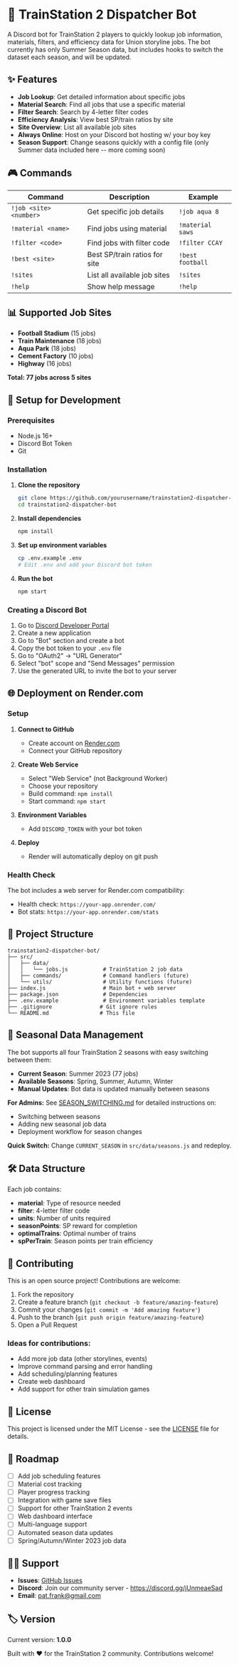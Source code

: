 # 🚂 TrainStation 2 Dispatcher Bot

A Discord bot for TrainStation 2 players to quickly lookup job information, materials, filters, and efficiency data for Union storyline jobs. The bot currently has only Summer Season data, but includes hooks to switch the dataset each season, and will be updated. 

## ✨ Features

- **Job Lookup**: Get detailed information about specific jobs
- **Material Search**: Find all jobs that use a specific material
- **Filter Search**: Search by 4-letter filter codes
- **Efficiency Analysis**: View best SP/train ratios by site
- **Site Overview**: List all available job sites
- **Always Online**: Host on your Discord bot hosting w/ your boy key
- **Season Support**: Change seasons quickly with a config file (only Summer data included here -- more coming soon)

## 🎮 Commands

| Command | Description | Example |
|---------|-------------|---------|
| `!job <site> <number>` | Get specific job details | `!job aqua 8` |
| `!material <name>` | Find jobs using material | `!material saws` |
| `!filter <code>` | Find jobs with filter code | `!filter CCAY` |
| `!best <site>` | Best SP/train ratios for site | `!best football` |
| `!sites` | List all available job sites | `!sites` |
| `!help` | Show help message | `!help` |

## 📊 Supported Job Sites

- **Football Stadium** (15 jobs)
- **Train Maintenance** (18 jobs)  
- **Aqua Park** (18 jobs)
- **Cement Factory** (10 jobs)
- **Highway** (16 jobs)

**Total: 77 jobs across 5 sites**

## 🚀 Setup for Development

### Prerequisites
- Node.js 16+ 
- Discord Bot Token
- Git

### Installation

1. **Clone the repository**
   ```bash
   git clone https://github.com/yourusername/trainstation2-dispatcher-bot.git
   cd trainstation2-dispatcher-bot
   ```

2. **Install dependencies**
   ```bash
   npm install
   ```

3. **Set up environment variables**
   ```bash
   cp .env.example .env
   # Edit .env and add your Discord bot token
   ```

4. **Run the bot**
   ```bash
   npm start
   ```

### Creating a Discord Bot

1. Go to [Discord Developer Portal](https://discord.com/developers/applications)
2. Create a new application
3. Go to "Bot" section and create a bot
4. Copy the bot token to your `.env` file
5. Go to "OAuth2" → "URL Generator"
6. Select "bot" scope and "Send Messages" permission
7. Use the generated URL to invite the bot to your server

## 🌐 Deployment on Render.com

### Setup

1. **Connect to GitHub**
   - Create account on [Render.com](https://render.com)
   - Connect your GitHub repository

2. **Create Web Service**
   - Select "Web Service" (not Background Worker)
   - Choose your repository
   - Build command: `npm install`
   - Start command: `npm start`

3. **Environment Variables**
   - Add `DISCORD_TOKEN` with your bot token

4. **Deploy**
   - Render will automatically deploy on git push

### Health Check

The bot includes a web server for Render.com compatibility:
- Health check: `https://your-app.onrender.com/`
- Bot stats: `https://your-app.onrender.com/stats`

## 📁 Project Structure

```
trainstation2-dispatcher-bot/
├── src/
│   ├── data/
│   │   └── jobs.js           # TrainStation 2 job data
│   ├── commands/             # Command handlers (future)
│   └── utils/                # Utility functions (future)
├── index.js                  # Main bot + web server
├── package.json              # Dependencies
├── .env.example              # Environment variables template
├── .gitignore               # Git ignore rules
└── README.md                # This file
```

## 🌟 Seasonal Data Management

The bot supports all four TrainStation 2 seasons with easy switching between them:

- **Current Season**: Summer 2023 (77 jobs)
- **Available Seasons**: Spring, Summer, Autumn, Winter
- **Manual Updates**: Bot data is updated manually between seasons

**For Admins:** See [SEASON_SWITCHING.md](SEASON_SWITCHING.md) for detailed instructions on:
- Switching between seasons
- Adding new seasonal job data
- Deployment workflow for season changes

**Quick Switch:** Change `CURRENT_SEASON` in `src/data/seasons.js` and redeploy.

## 🛠️ Data Structure

Each job contains:
- **material**: Type of resource needed
- **filter**: 4-letter filter code
- **units**: Number of units required
- **seasonPoints**: SP reward for completion
- **optimalTrains**: Optimal number of trains
- **spPerTrain**: Season points per train efficiency

## 🤝 Contributing

This is an open source project! Contributions are welcome:

1. Fork the repository
2. Create a feature branch (`git checkout -b feature/amazing-feature`)
3. Commit your changes (`git commit -m 'Add amazing feature'`)
4. Push to the branch (`git push origin feature/amazing-feature`)
5. Open a Pull Request

### Ideas for contributions:
- Add more job data (other storylines, events)
- Improve command parsing and error handling
- Add scheduling/planning features
- Create web dashboard
- Add support for other train simulation games

## 📝 License

This project is licensed under the MIT License - see the [LICENSE](LICENSE) file for details.

## 🎯 Roadmap

- [ ] Add job scheduling features
- [ ] Material cost tracking  
- [ ] Player progress tracking
- [ ] Integration with game save files
- [ ] Support for other TrainStation 2 events
- [ ] Web dashboard interface
- [ ] Multi-language support
- [ ] Automated season data updates
- [ ] Spring/Autumn/Winter 2023 job data

## 🙋‍♂️ Support

- **Issues**: [GitHub Issues](https://github.com/PatrickFrankAIU/trainstation2-dispatcher-bot/issues)
- **Discord**: Join our community server - https://discord.gg/jUnmeaeSad
- **Email**: pat.frank@gmail.com

## 🏷️ Version

Current version: **1.0.0**

Built with ❤️ for the TrainStation 2 community. Contributions welcome! 
